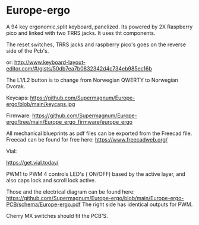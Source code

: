 

# Europe-ergo
A 94 key ergonomic,split keyboard, panelized.
Its powered by 2X Raspberry pico and linked with two TRRS jacks.
It uses tht components.

The reset switches, TRRS jacks and raspberry pico's  goes on the reverse side of the Pcb's. 





or:
http://www.keyboard-layout-editor.com/#/gists/50db7ea7b0832342d4c734eb985ec16b

The L1/L2 button is to change from  Norwegian QWERTY to Norwegian Dvorak.

Keycaps:
https://github.com/Supermagnum/Europe-ergo/blob/main/keycaps.jpg


Firmware:
https://github.com/Supermagnum/Europe-ergo/tree/main/Europe_ergo_firmware/europe_ergo


All mechanical blueprints as pdf files can be exported from the Freecad file.
Freecad can be found for free here:
https://www.freecadweb.org/


Vial:


https://get.vial.today/


PWM1 to PWM 4 controls LED's ( ON/OFF) based by the active layer, and also caps lock and scroll lock active.

Those and the electrical diagram can be found here:
https://github.com/Supermagnum/Europe-ergo/blob/main/Europe-ergo-PCB/schema/Europe-ergo.pdf
The right side has identical outputs for PWM.

Cherry MX switches should fit the PCB'S.

